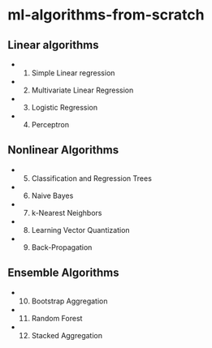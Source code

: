 # ml-algorithms-from-scratch

## Linear algorithms
- 1. Simple Linear regression
- 2. Multivariate Linear Regression
- 3. Logistic Regression
- 4. Perceptron

## Nonlinear Algorithms
- 5. Classification and Regression Trees
- 6. Naive Bayes
- 7. k-Nearest Neighbors
- 8. Learning Vector Quantization
- 9. Back-Propagation

## Ensemble Algorithms
- 10. Bootstrap Aggregation
- 11. Random Forest
- 12. Stacked Aggregation

